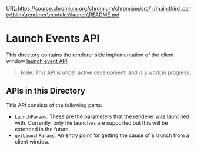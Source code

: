 URL:https://source.chromium.org/chromium/chromium/src/+/main:third_party\blink\renderer\modules\launch\README.md
# Launch Events API

This directory contains the renderer side implementation of the client window [launch event API](https://github.com/WICG/web-app-launch/blob/master/explainer.md).

> Note: This API is under active development, and is a work in progress.

## APIs in this Directory

This API consists of the following parts:
- `LaunchParams`: These are the parameters that the renderer was launched with. Currently, only file launches are supported but this will be extended in the future.
- `getLaunchParams`: An entry point for getting the cause of a launch from a client window.